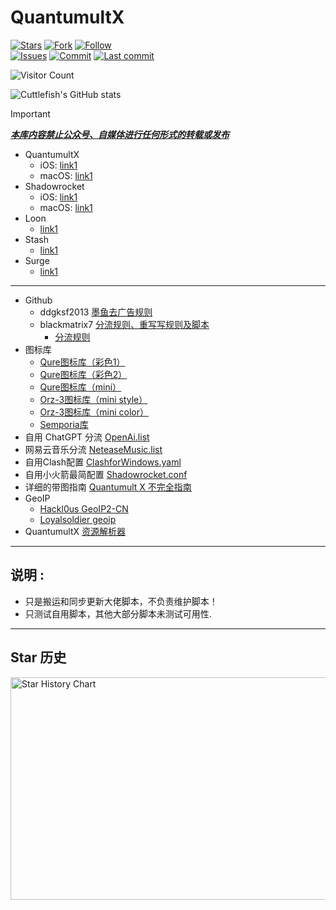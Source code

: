 # QuantumultX

[![Stars](https://img.shields.io/github/stars/septwong/QuantumultX)](https://github.com/septwong/QuantumultX/stargazers)
[![Fork](https://img.shields.io/github/forks/septwong/QuantumultX)](https://github.com/septwong/QuantumultX/network/members)
[![Follow](https://img.shields.io/github/followers/septwong?label=follow&style=social)](https://github.com/septwong)\
[![Issues](https://img.shields.io/github/issues/septwong/QuantumultX)](https://github.com/septwong/QuantumultX/issues)
[![Commit](https://img.shields.io/github/commit-activity/m/septwong/QuantumultX?label=Commits)](https://github.com/septwong/QuantumultX/commits/master)
[![Last commit](https://img.shields.io/github/last-commit/septwong/QuantumultX)](https://github.com/septwong)
<!-- [![Telegram](https://img.shields.io/badge/Telegram-Channel-33A8E3)](https://t.me/ddgksf2021) -->

![Visitor Count](https://profile-counter.glitch.me/septwong/count.svg)  

![Cuttlefish's GitHub stats](https://github-readme-stats.vercel.app/api?username=septwong&show_icons=true&count_private=true&theme=vue)  

> [!IMPORTANT]
> [***本库内容禁止公众号、自媒体进行任何形式的转载或发布***](https://github.com/septwong/QuantumultX/issues)

- QuantumultX
  - iOS: [link1](https://raw.githubusercontent.com/septwong/QuantumultX/refs/heads/main/xintaikeji/QuantumultX-iOS.conf)
  - macOS: [link1](https://raw.githubusercontent.com/septwong/QuantumultX/refs/heads/main/xintaikeji/QuantumultX-macOS.conf)
- Shadowrocket
  - iOS: [link1](https://raw.githubusercontent.com/septwong/QuantumultX/refs/heads/main/xintaikeji/Shadowrocket-iOS.conf)
  - macOS: [link1](https://raw.githubusercontent.com/septwong/QuantumultX/refs/heads/main/xintaikeji/Shadowrocket-macOS.conf)
- Loon
  - [link1](https://raw.githubusercontent.com/septwong/QuantumultX/refs/heads/main/xintaikeji/Loon.conf)
- Stash
  - [link1](https://raw.githubusercontent.com/septwong/QuantumultX/refs/heads/main/xintaikeji/Stash.yaml)
- Surge
  - [link1](https://raw.githubusercontent.com/septwong/QuantumultX/refs/heads/main/xintaikeji/Surge.conf)

---

- Github 
  - ddgksf2013 [墨鱼去广告规则](https://github.com/ddgksf2013/ddgksf2013)
  - blackmatrix7 [分流规则、重写写规则及脚本](https://github.com/blackmatrix7/ios_rule_script)
    - [分流规则](https://github.com/blackmatrix7/ios_rule_script/tree/master/rule/QuantumultX)
- 图标库
  - [Qure图标库（彩色1）](https://quantumult.app/x/open-app/ui?module=gallery&type=icon&action=add&content=%5B%0A%20%20%20%20%22https%3A%2F%2Fgithub.com%2FKoolson%2FQure%2Fraw%2Fmaster%2FOther%2FQureColor-All.json%22%0A%5D)
  - [Qure图标库（彩色2）](https://quantumult.app/x/open-app/ui?module=gallery&type=icon&action=add&content=%5B%0A%20%20%20%20%22https%3A%2F%2Fraw.githubusercontent.com%2FKoolson%2FQure%2Fmaster%2FOther%2FQureColor.json%22%0A%5D)
  - [Qure图标库（mini）](https://quantumult.app/x/open-app/ui?module=gallery&type=icon&action=add&content=%5B%0A%20%20%20%20%22https%3A%2F%2Fraw.githubusercontent.com%2FKoolson%2FQure%2Fmaster%2FOther%2FQuremini.json%22%0A%5D)
  - [Orz-3图标库（mini style）](https://quantumult.app/x/open-app/ui?module=gallery&type=icon&action=add&content=%5B%0A%20%20%20%20%22https%3A%2F%2Fgithub.com%2FOrz-3%2Fmini%2Fraw%2Fmaster%2Fmini.json%22%0A%5D)
  - [Orz-3图标库（mini color）](https://quantumult.app/x/open-app/ui?module=gallery&type=icon&action=add&content=%5B%0A%20%20%20%20%22https%3A%2F%2Fraw.githubusercontent.com%2FOrz-3%2Fmini%2Fmaster%2FminiColor.json%22%0A%5D)
  - [Semporia库 ](https://quantumult.app/x/open-app/ui?module=gallery&type=icon&action=add&content=%5B%0A%20%20%20%20%22https%3A%2F%2Fraw.githubusercontent.com%2FSemporia%2FHand-Painted-icon%2Fmaster%2FSemporia.json%22%0A%5D)
- 自用 ChatGPT 分流 [OpenAi.list](https://raw.githubusercontent.com/ddgksf2013/Filter/master/OpenAi.list)
- 网易云音乐分流 [NeteaseMusic.list](https://github.com/ddgksf2013/Filter/raw/master/NeteaseMusic.list)
- 自用Clash配置 [ClashforWindows.yaml](https://raw.githubusercontent.com/ddgksf2013/Profile/master/ClashforWindows.yaml)
- 自用小火箭最简配置 [Shadowrocket.conf](https://github.com/ddgksf2013/Profile/raw/master/Shadowrocket.conf)
- 详细的带图指南 [Quantumult X 不完全指南](https://www.notion.so/Quantumult-X-1d32ddc6e61c4892ad2ec5ea47f00917#bb2dce7c01114955bbdbbd222f2a5fcf)
- GeoIP 
  - [Hackl0us GeoIP2-CN](https://github.com/Hackl0us/GeoIP2-CN/raw/release/Country.mmdb)
  - [Loyalsoldier geoip](https://raw.githubusercontent.com/Loyalsoldier/geoip/release/Country.mmdb)
- QuantumultX [资源解析器](https://github.com/KOP-XIAO/QuantumultX/blob/master/Scripts/resource-parser.js)

---

## 说明 :
- 只是搬运和同步更新大佬脚本，不负责维护脚本！
- 只测试自用脚本，其他大部分脚本未测试可用性.

---

## Star 历史
<img src="https://api.star-history.com/svg?repos=septwong/QuantumultX&type=Date" alt="Star History Chart" width="600" height="356" align="center">
